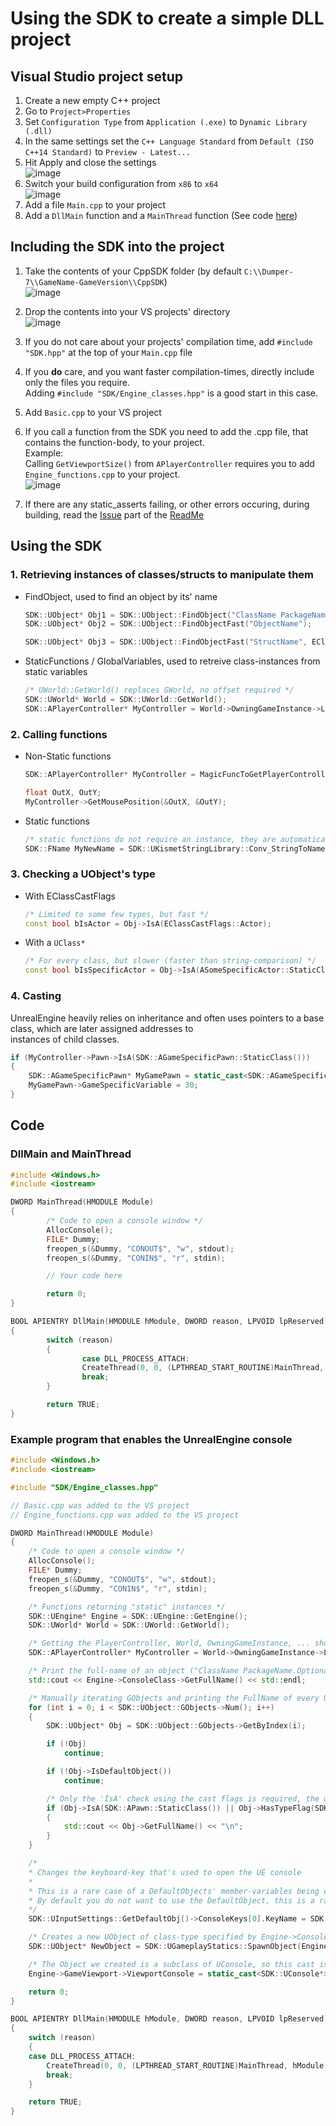 # Using the SDK to create a simple DLL project

## Visual Studio project setup
1. Create a new empty C++ project
2. Go to `Project>Properties`
3. Set `Configuration Type` from `Application (.exe)` to `Dynamic Library (.dll)`
4. In the same settings set the `C++ Language Standard` from `Default (ISO C++14 Standard)` to `Preview - Latest...`
5. Hit Apply and close the settings \
  ![image](https://github.com/Encryqed/Dumper-7/assets/64608145/e0170247-631d-466d-91c7-94a1c55b34a1)
7. Switch your build configuration from `x86` to `x64` \
   ![image](https://github.com/Encryqed/Dumper-7/assets/64608145/5f8963c1-4e55-4f3a-b080-26445d585c86)
8. Add a file `Main.cpp` to your project
9. Add a `DllMain` function and a `MainThread` function (See code [here](#code))

## Including the SDK into the project
1. Take the contents of your CppSDK folder (by default `C:\\Dumper-7\\GameName-GameVersion\\CppSDK`) \
   ![image](https://github.com/Encryqed/Dumper-7/assets/64608145/5a9404a7-1b49-4fd2-a3fa-a7467f18f39a)
2. Drop the contents into your VS projects' directory \
  ![image](https://github.com/Encryqed/Dumper-7/assets/64608145/14d4bb1b-8a23-43f8-8994-8bdae25af005)
4. If you do not care about your projects' compilation time, add `#include "SDK.hpp"` at the top of your `Main.cpp` file
5. If you **do** care, and you want faster compilation-times, directly include only the files you require. \
    Adding `#include "SDK/Engine_classes.hpp"` is a good start in this case.
6. Add `Basic.cpp` to your VS project
7. If you call a function from the SDK you need to add the .cpp file, that contains the function-body, to your project. \
   Example: \
   Calling `GetViewportSize()` from `APlayerController` requires you to add `Engine_functions.cpp` to your project. \
   ![image](https://github.com/Encryqed/Dumper-7/assets/64608145/c9ecf0c7-ec73-4e6a-8c6d-d7c86c26b5c8)

9. If there are any static_asserts failing, or other errors occuring, during building, read the [Issue](README.md#issues) part of the [ReadMe](README.md)

## Using the SDK
### 1. Retrieving instances of classes/structs to manipulate them
   - FindObject, used to find an object by its' name
     ```c++
     SDK::UObject* Obj1 = SDK::UObject::FindObject("ClassName PackageName.Outer1.Outer2.ObjectName");
     SDK::UObject* Obj2 = SDK::UObject::FindObjectFast("ObjectName");

     SDK::UObject* Obj3 = SDK::UObject::FindObjectFast("StructName", EClassCastFlags::Struct); // Finds a UStruct
     ```
   - StaticFunctions / GlobalVariables, used to retreive class-instances from static variables
     ```c++
     /* UWorld::GetWorld() replaces GWorld, no offset required */
     SDK::UWorld* World = SDK::UWorld::GetWorld();
     SDK::APlayerController* MyController = World->OwningGameInstance->LocalPlayers[0]->PlayerController;
     ```
### 2. Calling functions
  - Non-Static functions
    ```c++
    SDK::APlayerController* MyController = MagicFuncToGetPlayerController();
    
    float OutX, OutY;
    MyController->GetMousePosition(&OutX, &OutY);
    ```
  - Static functions
    ```c++
    /* static functions do not require an instance, they are automatically called using their DefaultObject */
    SDK::FName MyNewName = SDK::UKismetStringLibrary::Conv_StringToName("DemoNetDriver");
    ```
### 3. Checking a UObject's type
  - With EClassCastFlags
    ```c++
    /* Limited to some few types, but fast */
    const bool bIsActor = Obj->IsA(EClassCastFlags::Actor);
    ```
  - With a `UClass*`
    ```c++
    /* For every class, but slower (faster than string-comparison) */
    const bool bIsSpecificActor = Obj->IsA(ASomeSpecificActor::StaticClass());
    ```
### 4. Casting
  UnrealEngine heavily relies on inheritance and often uses pointers to a base class, which are later assigned addresses to \
  instances of child classes.
  ```c++
  if (MyController->Pawn->IsA(SDK::AGameSpecificPawn::StaticClass()))
  {
      SDK::AGameSpecificPawn* MyGamePawn = static_cast<SDK::AGameSpecificPawn*>(MyController->Pawn);
      MyGamePawn->GameSpecificVariable = 30; 
  }
  ```

## Code
### DllMain and MainThread
```c++
#include <Windows.h>
#include <iostream>

DWORD MainThread(HMODULE Module)
{
        /* Code to open a console window */
        AllocConsole();
        FILE* Dummy;
        freopen_s(&Dummy, "CONOUT$", "w", stdout);
        freopen_s(&Dummy, "CONIN$", "r", stdin);

        // Your code here

        return 0;
}

BOOL APIENTRY DllMain(HMODULE hModule, DWORD reason, LPVOID lpReserved)
{
        switch (reason)
        {
                case DLL_PROCESS_ATTACH:
                CreateThread(0, 0, (LPTHREAD_START_ROUTINE)MainThread, hModule, 0, 0);
                break;
        }

        return TRUE;
}
```
### Example program that enables the UnrealEngine console
```c++
#include <Windows.h>
#include <iostream>

#include "SDK/Engine_classes.hpp"

// Basic.cpp was added to the VS project
// Engine_functions.cpp was added to the VS project

DWORD MainThread(HMODULE Module)
{
    /* Code to open a console window */
    AllocConsole();
    FILE* Dummy;
    freopen_s(&Dummy, "CONOUT$", "w", stdout);
    freopen_s(&Dummy, "CONIN$", "r", stdin);

    /* Functions returning "static" instances */
    SDK::UEngine* Engine = SDK::UEngine::GetEngine();
    SDK::UWorld* World = SDK::UWorld::GetWorld();

    /* Getting the PlayerController, World, OwningGameInstance, ... should all be checked not to be nullptr! */
    SDK::APlayerController* MyController = World->OwningGameInstance->LocalPlayers[0]->PlayerController;

    /* Print the full-name of an object ("ClassName PackageName.OptionalOuter.ObjectName") */
    std::cout << Engine->ConsoleClass->GetFullName() << std::endl;

    /* Manually iterating GObjects and printing the FullName of every UObject that is a Pawn (not recommended) */
    for (int i = 0; i < SDK::UObject::GObjects->Num(); i++)
    {
        SDK::UObject* Obj = SDK::UObject::GObjects->GetByIndex(i);

        if (!Obj)
            continue;

        if (!Obj->IsDefaultObject())
            continue;

        /* Only the 'IsA' check using the cast flags is required, the other 'IsA' is redundant */
        if (Obj->IsA(SDK::APawn::StaticClass()) || Obj->HasTypeFlag(SDK::EClassCastFlags::Pawn))
        {
            std::cout << Obj->GetFullName() << "\n";
        }
    }

    /* 
    * Changes the keyboard-key that's used to open the UE console
    * 
    * This is a rare case of a DefaultObjects' member-variables being changed.
    * By default you do not want to use the DefaultObject, this is a rare exception.
    */
    SDK::UInputSettings::GetDefaultObj()->ConsoleKeys[0].KeyName = SDK::UKismetStringLibrary::Conv_StringToName(L"F2");

    /* Creates a new UObject of class-type specified by Engine->ConsoleClass */
    SDK::UObject* NewObject = SDK::UGameplayStatics::SpawnObject(Engine->ConsoleClass, Engine->GameViewport);

    /* The Object we created is a subclass of UConsole, so this cast is **safe**. */
    Engine->GameViewport->ViewportConsole = static_cast<SDK::UConsole*>(NewObject);

    return 0;
}

BOOL APIENTRY DllMain(HMODULE hModule, DWORD reason, LPVOID lpReserved)
{
    switch (reason)
    {
    case DLL_PROCESS_ATTACH:
        CreateThread(0, 0, (LPTHREAD_START_ROUTINE)MainThread, hModule, 0, 0);
        break;
    }

    return TRUE;
}
```
